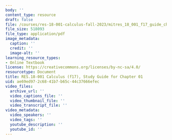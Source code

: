 ```yaml
---
body: ''
content_type: resource
draft: false
file: /courses/res-18-001-calculus-fall-2023/mitres_18_001_f17_guide_ch01.pdf
file_size: 518093
file_type: application/pdf
image_metadata:
  caption: ''
  credit: ''
  image-alt: ''
learning_resource_types:
- Online Textbook
license: https://creativecommons.org/licenses/by-nc-sa/4.0/
resourcetype: Document
title: RES.18-001 Calculus (f17), Study Guide for Chapter 01
uid: ae69ed97-2c68-41b7-b65c-44c37666efec
video_files:
  archive_url: ''
  video_captions_file: ''
  video_thumbnail_file: ''
  video_transcript_file: ''
video_metadata:
  video_speakers: ''
  video_tags: ''
  youtube_description: ''
  youtube_id: ''
---
```

